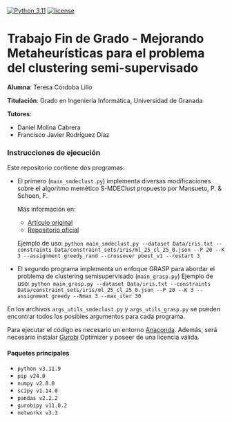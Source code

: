 [![Python 3.11](https://img.shields.io/badge/python-3.11-blue.svg)](https://www.python.org/downloads/release/python-3119/)
[![license](https://img.shields.io/badge/license-apache_2.0-orange.svg)](https://opensource.org/licenses/Apache-2.0)

# Trabajo Fin de Grado - Mejorando Metaheurísticas para el problema del clustering semi-supervisado

**Alumna**: Teresa Córdoba Lillo

**Titulación**: Grado en Ingeniería Informática, Universidad de Granada

**Tutores**:
- Daniel Molina Cabrera
- Francisco Javier Rodríguez Díaz


### Instrucciones de ejecución
Este repositorio contiene dos programas:
- El primero (```main_smdeclust.py```) implementa diversas modificaciones sobre el algoritmo memético S-MDEClust propuesto por Mansueto, P. & Schoen, F.

  Más información en:
  - [Artículo original](https://arxiv.org/abs/2403.04322)
  - [Repositorio oficial](https://github.com/pierlumanzu/s_mdeclust?tab=readme-ov-file)

  Ejemplo de uso: ```python main_smdeclust.py --dataset Data/iris.txt --constraints Data/constraint_sets/iris/ml_25_cl_25_0.json --P 20 --K 3 --assignment greedy_rand --crossover pbest_v1 --restart 3```


- El segundo programa implementa un enfoque GRASP para abordar el problema de clustering semisupervisado (```main_grasp.py```)
  Ejemplo de uso: ```python main_grasp.py --dataset Data/iris.txt --constraints Data/constraint_sets/iris/ml_25_cl_25_0.json --P 20 --K 3 --assignment greedy --Nmax 3 --max_iter 30```

En los archivos ```args_utils_smdeclust.py``` y ```args_utils_grasp.py``` se pueden encontrar todos los posibles argumentos para cada programa.

Para ejecutar el código es necesario un entorno [Anaconda](https://www.anaconda.com/). Además, será necesario instalar [Gurobi](https://www.gurobi.com/) Optimizer y poseer de una licencia válida.

#### Paquetes principales 

* ```python v3.11.9```
* ```pip v24.0```
* ```numpy v2.0.0```
* ```scipy v1.14.0```
* ```pandas v2.2.2```
* ```gurobipy v11.0.2```
* ```networkx v3.3```

